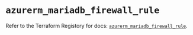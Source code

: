 # `azurerm_mariadb_firewall_rule`

Refer to the Terraform Registory for docs: [`azurerm_mariadb_firewall_rule`](https://registry.terraform.io/providers/hashicorp/azurerm/3.69.0/docs/resources/mariadb_firewall_rule).

